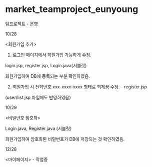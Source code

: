# market_teamproject_eunyoung
팀프로젝트 - 은영

10/28

<회원가입 추가>

1) 로그인 페이지에서 회원가입 가능하게 수정.

login.jsp, register.jsp, Login.java(서블릿)

회원가입하여 DB에 등록되는 부분 확인하였음.




2) 회원가입 시 전화번호 xxx-xxxx-xxxx 형태로 되게끔 수정. - register.jsp

(user/list.jsp 파일에도 반영하였음)







10/29

<비밀번호 암호화>

Login.java, Register.java (서블릿)

회원가입하여 암호화된 비밀번호가 DB에 저장되는 것 확인하였음.




12/28

<마이페이지> - 작업중  
